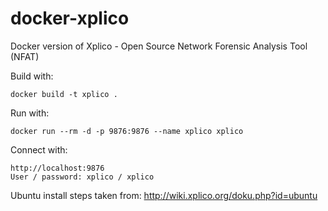 # docker-xplico
Docker version of Xplico - Open Source Network Forensic Analysis Tool (NFAT)

Build with:

	docker build -t xplico .

Run with:

	docker run --rm -d -p 9876:9876 --name xplico xplico

Connect with:

	http://localhost:9876
	User / password: xplico / xplico

Ubuntu install steps taken from: http://wiki.xplico.org/doku.php?id=ubuntu
